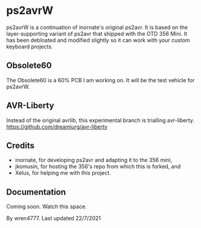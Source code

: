 # ps2avrW

ps2avrW is a continuation of inornate's original ps2avr. It is based on the layer-supporting variant of ps2avr that shipped with the OTD 356 Mini. It has been debloated and modified slightly so it can work with your custom keyboard projects.

## Obsolete60

The Obsolete60 is a 60% PCB I am working on. It will be the test vehicle for ps2avrW.

## AVR-Liberty

Instead of the original avrlib, this experimental branch is trialling avr-liberty. https://github.com/dreamiurg/avr-liberty

## Credits

- inornate, for developing ps2avr and adapting it to the 356 mini,
- jkomusin, for hosting the 356's repo from which this is forked, and
- Xelus, for helping me with this project.

## Documentation

Coming soon. Watch this space.

By wren4777. Last updated 22/7/2021

